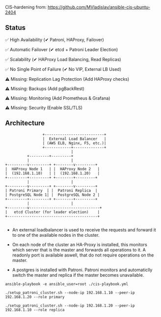 

CIS-hardening from:
https://github.com/MVladislav/ansible-cis-ubuntu-2404

## Status

✅ High Availability (✔ Patroni, HAProxy, Failover)

✅ Automatic Failover (✔ etcd + Patroni Leader Election)

✅ Scalability (✔ HAProxy Load Balancing, Read Replicas)

✅ No Single Point of Failure (✔ No VIP, External LB Used)

⚠ Missing: Replication Lag Protection (Add HAProxy checks)

⚠ Missing: Backups (Add pgBackRest)

⚠ Missing: Monitoring (Add Prometheus & Grafana)

⚠ Missing: Security (Enable SSL/TLS)



## Architecture


```
                 +---------------------------+
                 |  External Load Balancer   |
                 | (AWS ELB, Nginx, F5, etc.)|
                 +------------+--------------+
                              |
          +---------+---------+
          |                   |                   
+---------v---------+ +--------v---------+
|  HAProxy Node 1   | |  HAProxy Node 2   |
|  (192.168.1.10)   | |  (192.168.1.20)   |
+---------+---------+ +--------+---------+
          |                   |
+---------v---------+ +--------v---------+
| Patroni Primary  | |  Patroni Replica  |
| PostgreSQL Node 1| |  PostgreSQL Node 2 |
+---------+---------+ +--------+---------+
          |                   |
+---------v--------------------------------+
|   etcd Cluster (for leader election)    |
+-----------------------------------------+


```
- An external loadbalancer is used to receive the requests and forward it to one of the available nodes in the cluster. 

- On each node of the cluster an HA-Proxy is installed, this monitors which server that is the master and forwards all operations to it. A readonly port is available aswell, that do not require operations on the master.

- A postgres is installed with Patroni. Patroni monitors and automaticlly switch the master and replica if the master becomes unavailable.




```
ansible-playbook -e ansible_user=root ./cis-playbook.yml
```

```
./setup_patroni_cluster.sh --node-ip 192.168.1.10 --peer-ip 192.168.1.20 --role primary
```

```
./setup_patroni_cluster.sh --node-ip 192.168.1.20 --peer-ip 192.168.1.10 --role replica
```